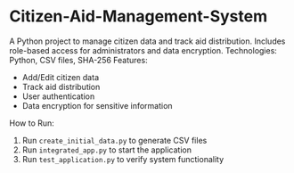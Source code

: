 # Citizen-Aid-Management-System
A Python project to manage citizen data and track aid distribution. Includes role-based access for administrators and data encryption.
Technologies: Python, CSV files, SHA-256
Features:
- Add/Edit citizen data
- Track aid distribution
- User authentication
- Data encryption for sensitive information

How to Run:
1. Run `create_initial_data.py` to generate CSV files
2. Run `integrated_app.py` to start the application
3. Run `test_application.py` to verify system functionality
